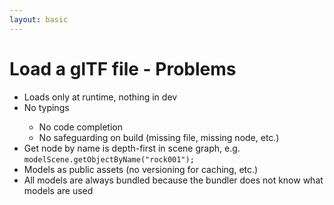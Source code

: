 ```yaml
---
layout: basic
---
```


# Load a glTF file - Problems

<v-clicks>

- <mdi-code class="mr-2"/> Loads only at runtime, nothing in dev
- <ant-design-frown-filled class="text-red-400" /> No typings
  - No code completion
  - No safeguarding on build (missing file, missing node, etc.)
- <ant-design-frown-filled class="text-red-400" /> Get node by name is depth-first in scene graph, e.g. `modelScene.getObjectByName("rock001");`
- <ant-design-frown-filled class="text-red-400" /> Models as public assets (no versioning for caching, etc.)
- <ant-design-frown-filled class="text-red-400" /> All models are always bundled because the bundler does not know what models are used

</v-clicks>
